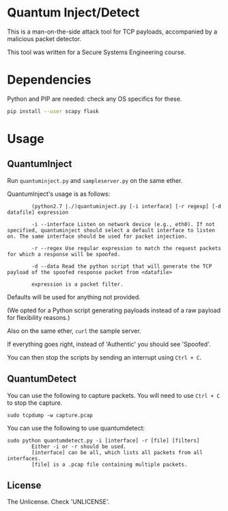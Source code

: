 # Quantum Inject/Detect
This is a man-on-the-side attack tool for TCP payloads, accompanied by a malicious packet detector.

This tool was written for a Secure Systems Engineering course.

# Dependencies
Python and PIP are needed: check any OS specifics for these.

```bash
pip install --user scapy flask
```

# Usage
## QuantumInject
Run `quantuminject.py` and `sampleserver.py` on the same ether.

QuantumInject's usage is as follows:
```
        (python2.7 |./)quantuminject.py [­-i interface] [­-r regexp] [­-d datafile] expression

        -i --interface Listen on network device (e.g., eth0). If not specified, quantuminject should select a default interface to listen on. The same interface should be used for packet injection.

        ­-r --regex Use regular expression to match the request packets for which a response will be spoofed.

        ­-d --data Read the python script that will generate the TCP payload of the spoofed response packet from <datafile>

        expression is a packet filter.
```

Defaults will be used for anything not provided.

(We opted for a Python script generating payloads instead of a raw payload for flexibility reasons.)

Also on the same ether, `curl` the sample server.

If everything goes right, instead of 'Authentic' you should see 'Spoofed'.

You can then stop the scripts by sending an interrupt using `Ctrl + C`.


## QuantumDetect
You can use the following to capture packets. You will need to use `Ctrl + C` to stop the capture.
```
sudo tcpdump -w capture.pcap
```

You can use the following to use quantumdetect:
```
sudo python quantumdetect.py -i [interface] -r [file] [filters]
        Either -i or -r should be used.
        [interface] can be all, which lists all packets from all interfaces.
        [file] is a .pcap file containing multiple packets.
```


## License
The Unlicense. Check 'UNLICENSE'.
